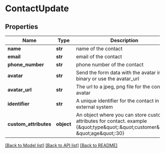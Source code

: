 # ContactUpdate

## Properties
Name | Type | Description | Notes
------------ | ------------- | ------------- | -------------
**name** | **str** | name of the contact | [optional] 
**email** | **str** | email of the contact | [optional] 
**phone_number** | **str** | phone number of the contact | [optional] 
**avatar** | **str** | Send the form data with the avatar image binary or use the avatar_url | [optional] 
**avatar_url** | **str** | The url to a jpeg, png file for the contact avatar | [optional] 
**identifier** | **str** | A unique identifier for the contact in external system | [optional] 
**custom_attributes** | **object** | An object where you can store custom attributes for contact. example {\&quot;type\&quot;:\&quot;customer\&quot;, \&quot;age\&quot;:30} | [optional] 

[[Back to Model list]](../README.md#documentation-for-models) [[Back to API list]](../README.md#documentation-for-api-endpoints) [[Back to README]](../README.md)

